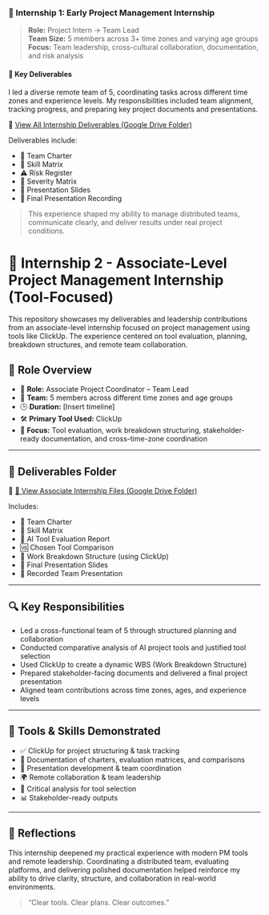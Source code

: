 
### 🧪 Internship 1: Early Project Management Internship

> **Role:** Project Intern → Team Lead  
> **Team Size:** 5 members across 3+ time zones and varying age groups  
> **Focus:** Team leadership, cross-cultural collaboration, documentation, and risk analysis

#### 📂 Key Deliverables

I led a diverse remote team of 5, coordinating tasks across different time zones and experience levels. My responsibilities included team alignment, tracking progress, and preparing key project documents and presentations.

📁 [View All Internship Deliverables (Google Drive Folder)](https://drive.google.com/drive/folders/1uXcl4NNlSeSL-UEu-EvtEiH02pYv2-0W?usp=drive_link)

Deliverables include:
- 👥 Team Charter  
- 🧠 Skill Matrix  
- ⚠️ Risk Register  
- 🚨 Severity Matrix  
- 🎯 Presentation Slides  
- 🎥 Final Presentation Recording

> This experience shaped my ability to manage distributed teams, communicate clearly, and deliver results under real project conditions.

# 🚀 Internship 2 -  Associate-Level Project Management Internship (Tool-Focused)

This repository showcases my deliverables and leadership contributions from an associate-level internship focused on project management using tools like ClickUp. The experience centered on tool evaluation, planning, breakdown structures, and remote team collaboration.

## 💼 Role Overview

- 🧩 **Role:** Associate Project Coordinator – Team Lead  
- 👥 **Team:** 5 members across different time zones and age groups  
- 🕒 **Duration:** [Insert timeline]  
- 🛠️ **Primary Tool Used:** ClickUp  
- 🎯 **Focus:** Tool evaluation, work breakdown structuring, stakeholder-ready documentation, and cross-time-zone coordination

---

## 📂 Deliverables Folder

📁 [🔗 View Associate Internship Files (Google Drive Folder)](https://drive.google.com/drive/folders/12MT4gjLtVszi7rpRSD-ApJyhKwSwABdj?usp=drive_link)

Includes:

- 👥 Team Charter  
- 🧠 Skill Matrix  
- 🤖 AI Tool Evaluation Report  
- 🆚 Chosen Tool Comparison  
- 🧩 Work Breakdown Structure (using ClickUp)  
- 🎯 Final Presentation Slides  
- 🎥 Recorded Team Presentation

---

## 🔍 Key Responsibilities

- Led a cross-functional team of 5 through structured planning and collaboration  
- Conducted comparative analysis of AI project tools and justified tool selection  
- Used ClickUp to create a dynamic WBS (Work Breakdown Structure)  
- Prepared stakeholder-facing documents and delivered a final project presentation  
- Aligned team contributions across time zones, ages, and experience levels

---

## 🧠 Tools & Skills Demonstrated

- ✅ ClickUp for project structuring & task tracking  
- 🧾 Documentation of charters, evaluation matrices, and comparisons  
- 🎤 Presentation development & team coordination  
- 🌍 Remote collaboration & team leadership  
- 🧠 Critical analysis for tool selection  
- 📊 Stakeholder-ready outputs

---

## 💬 Reflections

This internship deepened my practical experience with modern PM tools and remote leadership. Coordinating a distributed team, evaluating platforms, and delivering polished documentation helped reinforce my ability to drive clarity, structure, and collaboration in real-world environments.

> “Clear tools. Clear plans. Clear outcomes.”
